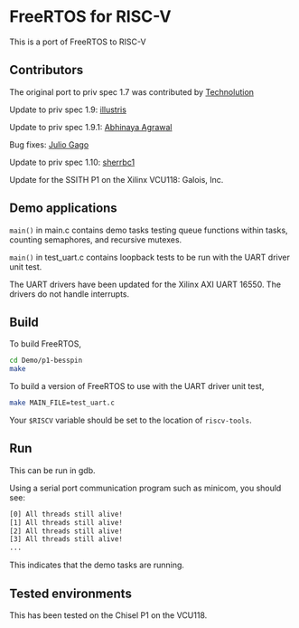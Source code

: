 # FreeRTOS for RISC-V

This is a port of FreeRTOS to RISC-V

## Contributors
The original port to priv spec 1.7 was contributed by [Technolution](https://interactive.freertos.org/hc/en-us/community/posts/210030246-32-bit-and-64-bit-RISC-V-using-GCC)

Update to priv spec 1.9: [illustris](https://github.com/illustris)

Update to priv spec 1.9.1: [Abhinaya Agrawal](https://bitbucket.org/casl/freertos-riscv-v191/src)

Bug fixes: [Julio Gago](https://github.com/julio-gago-metempsy)

Update to priv spec 1.10: [sherrbc1](https://github.com/sherrbc1)

Update for the SSITH P1 on the Xilinx VCU118: Galois, Inc.

## Demo applications
`main()` in main.c contains demo tasks testing queue functions within tasks, 
counting semaphores, and recursive mutexes.

`main()` in test_uart.c contains loopback tests to be run with the UART driver
unit test.

The UART drivers have been updated for the Xilinx AXI UART 16550.
The drivers do not handle interrupts.

## Build
To build FreeRTOS,
```bash
cd Demo/p1-besspin
make
```

To build a version of FreeRTOS to use with the UART driver unit test,
```bash
make MAIN_FILE=test_uart.c
```

Your `$RISCV` variable should be set to the location of `riscv-tools`.

## Run
This can be run in gdb.

Using a serial port communication program such as minicom, you should see:
```bash
[0] All threads still alive! 
[1] All threads still alive! 
[2] All threads still alive!
[3] All threads still alive!
...
```
This indicates that the demo tasks are running.

## Tested environments

This has been tested on the Chisel P1 on the VCU118.
